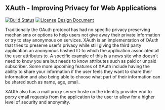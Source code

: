 ## XAuth - Improving Privacy for Web Applications
[![Build Status](https://travis-ci.org/abhinavtripathy/XAuth.svg?branch=master)](https://travis-ci.org/abhinavtripathy/XAuth)
[![License](http://img.shields.io/badge/License-MIT-brightgreen.svg)](./LICENSE)
[Design Document](https://docs.google.com/document/d/1risPVaKwMGAxjHQHAPwbsZ5wf7VXmoseCP-FbvIDilA/edit?usp=sharing)

Traditionally the OAuth protocol has had no specific privacy preserving mechanisms or options to help users not give away their private information or try to stay anonymous on services. XAuth is an implementation of OAuth that tries to preserve user's privacy while still giving the third party application an anonymous hashed ID to which the application associated all the user attributes to. A specific example of this is a news site who doesn't need to know you are but needs to know attributes such as paid or unpaid subscriber. Some more upcoming features of XAuth include having the ability to share your information if the user feels they want to share their information and also being able to choose what part of their information can be shared such as name, age, email. 

XAUth also has a mail proxy server hoste on the identity provider end to porxy email requests from the application to the user to allow for a higher level of security and anonymity. 

<!-- 
### Auth Server Setup 

To Install all the dependencies through NPM:

`npm install`

To deploy to Google Cloud:

`gcloud functions deploy auth --runtime nodejs8 --trigger-http`

`gcloud functions deploy signin --runtime nodejs8 --trigger-http`

`gcloud functions deploy token --runtime nodejs8 --trigger-http`


To test the functions:

`https://[gcp-region]-[project-name].cloudfunctions.net/token`

`https://[gcp-region]-[project-name].cloudfunctions.net/signin`

`https://[gcp-region]-[project-name].cloudfunctions.net/auth` -->
